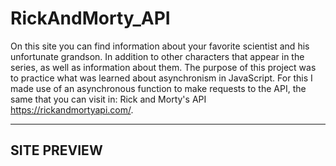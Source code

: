 # RickAndMorty_API


On this site you can find information about your favorite scientist and his unfortunate grandson. In addition to other characters that appear in the series, as well as information about them. The purpose of this project was to practice what was learned about asynchronism in JavaScript. For this I made use of an asynchronous function to make requests to the API, the same that you can visit in: Rick and Morty's API https://rickandmortyapi.com/.

------------------------------------------------------------------------------------------------
SITE PREVIEW
------------------------------------------------------------------------------------------------
